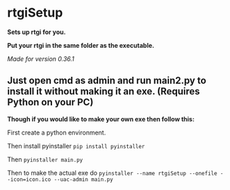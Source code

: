 # rtgiSetup
**Sets up rtgi for you.**

**Put your rtgi in the same folder as the executable.**

*Made for version 0.36.1*

## Just open cmd as admin and run main2.py to install it without making it an exe. (Requires Python on your PC)

**Though if you would like to make your own exe then follow this:**

First create a python environment.

Then install pyinstaller `pip install pyinstaller`

Then `pyinstaller main.py`

Then to make the actual exe do `pyinstaller --name rtgiSetup --onefile --icon=icon.ico --uac-admin main.py`
